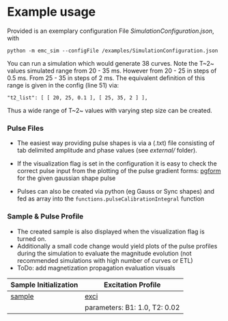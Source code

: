 # Example usage

Provided is an exemplary configuration File *SimulationConfiguration.json*,
with
```
python -m emc_sim --configFile /examples/SimulationConfiguration.json
```

You can run a simulation which would generate 38 curves.
Note the T~2~ values simulated range from 20 - 35 ms. However from 20 - 25 in steps of 0.5 ms. From 25 - 35 in steps of 2 ms. The equivalent definition of this range is given in the config (line 51) via:
```
"t2_list": [ [ 20, 25, 0.1 ], [ 25, 35, 2 ] ],
```
Thus a wide range of T~2~ values with varying step size can be created.

### Pulse Files
- The easiest way providing pulse shapes is via a (.txt) file consisting of tab delimited amplitude and phase values (see *external/* folder).
- If the visualization flag is set in the configuration it is easy to check the correct pulse input from the plotting of the pulse gradient forms:
[pgform](https://gitlab.gwdg.de/jochen.schmidt/emc-simulation-python/-/tree/master/exampels/pulsegrad_visual.png)
for the given gaussian shape pulse

- Pulses can also be created via python (eg Gauss or Sync shapes) and fed as array into the `functions.pulseCalibrationIntegral` function

### Sample & Pulse Profile
- The created sample is also displayed when the visualization flag is turned on.
- Additionally a small code change would yield plots of the pulse profiles during the simulation to evaluate the magnitude evolution (not recommended simulations with high number of curves or ETL)
- ToDo: add magnetization propagation evaluation visuals

| Sample Initialization         | Excitation Profile          |
| ---------------------         | ------------------          |
| [sample](https://gitlab.gwdg.de/jochen.schmidt/emc-simulation-python/-/tree/master/exampels/sample_visual.png)   | [exci](https://gitlab.gwdg.de/jochen.schmidt/emc-simulation-python/-/tree/master/exampels/profile_visual.png)  |
|    | parameters: B1: 1.0, T2: 0.02  |
